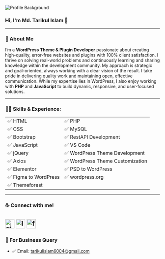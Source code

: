 ![Profile Background](https://media.licdn.com/dms/image/v2/D5616AQEEmX_ID1Dg8A/profile-displaybackgroundimage-shrink_350_1400/profile-displaybackgroundimage-shrink_350_1400/0/1729572635214?e=1736380800&v=beta&t=aSkFf027_aktkxQsgaD7gx9etnHZypJiYe0W-Nswv-U)

### Hi, I'm Md. Tarikul Islam 👋

---

### 🚀 About Me
I’m a **WordPress Theme & Plugin Developer** passionate about creating high-quality, error-free websites and plugins with 100% client satisfaction. I thrive on solving real-world problems and continuously learning and sharing knowledge within the development community. My approach is strategic and goal-oriented, always working with a clear vision of the result. I take pride in delivering quality work and maintaining open, effective communication. While my expertise lies in WordPress, I also enjoy working with **PHP** and **JavaScript** to build dynamic, responsive, and user-focused solutions.

---

### 👨‍💻 Skills & Experience:

<table width="100%">
  <tr>
    <td>✅ HTML</td>
    <td>✅ PHP</td>
  </tr>
  <tr>
    <td>✅ CSS</td>
    <td>✅ MySQL</td>
  </tr>
  <tr>
    <td>✅ Bootstrap</td>
    <td>✅ RestAPI Development</td>
  </tr>
  <tr>
    <td>✅ JavaScript</td>
    <td>✅ VS Code</td>
  </tr>
  <tr>
    <td>✅ jQuery</td>
    <td>✅ WordPress Theme Development</td>
  </tr>
  <tr>
    <td>✅ Axios</td>
    <td>✅ WordPress Theme Customization</td>
  </tr>
  <tr>
    <td>✅ Elementor</td>
    <td>✅ PSD to WordPress</td>
  </tr>
  <tr>
    <td>✅ Figma to WordPress</td>
    <td>✅ wordpress.org</td>
  </tr>
  <tr>
    <td>✅ Themeforest</td>
    <td></td>
  </tr>
</table>

---

### ☕ Connect with me!
[<img src='https://img.icons8.com/ios-filled/50/ffffff/github.png' alt='github' height='30'>](https://github.com/tarikulalways)
[<img src='https://img.icons8.com/ios-filled/50/ffffff/linkedin.png' alt='linkedin' height='30'>](https://www.linkedin.com/in/tarikulalways/) 
[<img src='https://img.icons8.com/ios-filled/50/ffffff/facebook.png' alt='facebook' height='30'>](https://www.facebook.com/tarikulalways)
---

### 📧 For Business Query
- ✅ Email: tarikulislam6004@gmail.com
